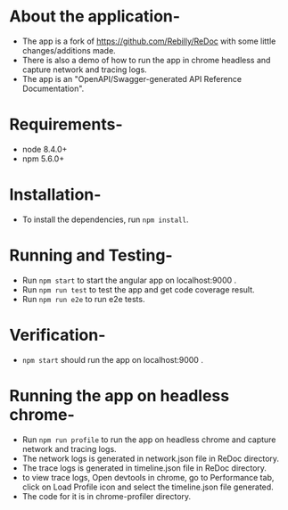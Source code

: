 # About the application-

* The app is a fork of https://github.com/Rebilly/ReDoc with some little changes/additions made.
* There is also a demo of how to run the app in chrome headless and capture network and tracing logs.
* The app is an "OpenAPI/Swagger-generated API Reference Documentation".

# Requirements-

* node 8.4.0+
* npm 5.6.0+


# Installation-

* To install the dependencies, run ` npm install `.


# Running and Testing-

* Run ` npm start ` to start the angular app on localhost:9000 .
* Run ` npm run test ` to test the app and get code coverage result.
* Run ` npm run e2e ` to run e2e tests.


# Verification-

* ` npm start ` should run the app on localhost:9000 .


# Running the app on headless chrome-

* Run ` npm run profile ` to run the app on headless chrome and capture network and tracing logs.
* The network logs is generated in network.json file in ReDoc directory.
* The trace logs is generated in timeline.json file in ReDoc directory.
* to view trace logs, Open devtools in chrome, go to Performance tab, click on Load Profile icon and select the timeline.json file generated.
* The code for it is in chrome-profiler directory.


